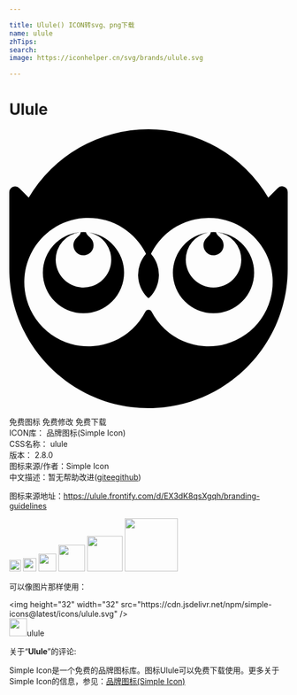 ```yaml
---

title: Ulule() ICON转svg、png下载
name: ulule
zhTips: 
search: 
image: https://iconhelper.cn/svg/brands/ulule.svg

---
```


# Ulule  <small style="font-size: 60%;font-weight: 100"></small>

<div id="svg" class="svg-wrap">
<svg role="img" viewBox="0 0 24 24" xmlns="http://www.w3.org/2000/svg"><title>Ulule icon</title><path d="M12 0A11.992 11.992 0 001.676 5.884l-.822-.822a.499.499 0 00-.707 0A.5.5 0 000 5.416V12c0 6.627 5.372 12 12 12 6.627 0 12-5.373 12-12V5.416a.5.5 0 00-.854-.354l-.823.822A11.992 11.992 0 0012 0zM6.814 7.626a5.526 5.526 0 014.971 3.095 2.739 2.739 0 00.13 3.754.122.122 0 00.17 0 2.738 2.738 0 00.13-3.754 5.526 5.526 0 015.411-3.077c2.702.214 4.876 2.41 5.064 5.113a5.528 5.528 0 01-10.419 2.944.304.304 0 00-.542 0 5.528 5.528 0 01-10.42-2.944c.189-2.703 2.363-4.9 5.064-5.113.148-.012.295-.018.44-.018zm-.42 1.22a3.501 3.496 0 00-.235.008c-.013.16-.116.262-.248.388l-.052.05c-.117.113-.335.323-.333.7a.875.875 0 00.856.858c.485-.003.88-.383.882-.85.002-.325-.137-.523-.347-.722-.143-.13-.289-.281-.308-.422a3.501 3.496 0 00-.214-.01zm11.211 0a3.501 3.495 0 00-.235.008c-.013.16-.117.262-.249.388l-.051.05c-.118.113-.336.323-.334.7a.875.875 0 00.856.858c.485-.003.88-.383.882-.85.002-.325-.136-.523-.347-.723-.143-.13-.288-.28-.307-.42a3.501 3.495 0 00-.215-.011zM6.093 8.86a3.501 3.496 0 00-3.2 3.48 3.501 3.496 0 003.502 3.496 3.501 3.496 0 003.5-3.496 3.501 3.496 0 00-3.033-3.46 2.393 2.393 0 11-2.86 2.362A2.386 2.386 0 016.093 8.86zm11.816 0a2.386 2.386 0 012.088 2.382 2.391 2.391 0 11-4.784-.033 2.393 2.393 0 011.92-2.328 3.501 3.495 0 00-3.03 3.46 3.501 3.495 0 003.502 3.495 3.501 3.495 0 003.501-3.496 3.501 3.495 0 00-3.197-3.48Z"/></svg>
</div>
<detail full-name='ulule'></detail>

<div class="detail-page">
<p>
<span><span class="badge-success badge">免费图标</span> <span class="badge-success badge">免费修改</span>  <span class="badge-success badge">免费下载</span> </span>
<br/>
<span>
ICON库：
<span class="badge-secondary badge">品牌图标(Simple Icon)</span> 
</span>
<br/>
<span>
CSS名称：
<span class="badge-secondary badge">ulule</span> 
</span>

<br/>
<span>
版本：
<span class="badge-secondary badge">2.8.0</span> 
</span>
<br/>
<span>图标来源/作者：<span class="badge-light badge">Simple Icon</span></span> 
<br/>
<span class="zh-detail">中文描述：暂无<span class="help-link"><span>帮助改进</span>(<a href="https://gitee.com/liuwave/icon-helper/edit/master/json/brands/ulule.json" target="_blank" rel="noopener noreferrer">gitee</a><a href="https://github.com/liuwave/icon-helper/edit/master/json/brands/ulule.json" target="_blank" rel="noopener noreferrer">github</a></span>)</span><br/>
</p>
</div><div class="description description alert alert-light"><p>图标来源地址：<a href="https://ulule.frontify.com/d/EX3dK8qsXgqh/branding-guidelines" target="_blank" rel="noopener noreferrer">https://ulule.frontify.com/d/EX3dK8qsXgqh/branding-guidelines</a></p></div>
<div class="alert alert-dark">
<img height="21" width="21" src="https://cdn.jsdelivr.net/npm/simple-icons@latest/icons/ulule.svg" />
<img height="24" width="24" src="https://cdn.jsdelivr.net/npm/simple-icons@latest/icons/ulule.svg" />
<img height="32" width="32" src="https://cdn.jsdelivr.net/npm/simple-icons@latest/icons/ulule.svg" />
<img height="48" width="48" src="https://cdn.jsdelivr.net/npm/simple-icons@latest/icons/ulule.svg" />
<img height="64" width="64" src="https://cdn.jsdelivr.net/npm/simple-icons@latest/icons/ulule.svg" />
<img height="96" width="96" src="https://cdn.jsdelivr.net/npm/simple-icons@latest/icons/ulule.svg" />

</div>
<div>
  <p>可以像图片那样使用：    
  </p>
  <div class="alert alert-primary" style="font-size: 14px">
    &lt;img height="32" width="32" src="https://cdn.jsdelivr.net/npm/simple-icons@latest/icons/ulule.svg" /&gt;
    <copy-btn content='<img height="32" width="32" src="https://cdn.jsdelivr.net/npm/simple-icons@latest/icons/ulule.svg" />'></copy-btn>
  </div>
  <div class="alert alert-secondary">
    <img height="32" width="32" src="https://cdn.jsdelivr.net/npm/simple-icons@latest/icons/ulule.svg" />ulule
    <copy-btn content="ulule" btn-title="复制图标名称"></copy-btn>
  </div>
</div>
<div class="icon-detail__container">
<p>关于“<b>Ulule</b>”的评论:</p>
</div>
<Vssue title="关于“Ulule”的评论" />
<div><p>Simple Icon是一个免费的品牌图标库。图标Ulule可以免费下载使用。更多关于  Simple Icon的信息，参见：<a target="_blank" href="https://iconhelper.cn/brands.html">品牌图标(Simple Icon)</a>
</p></div>
